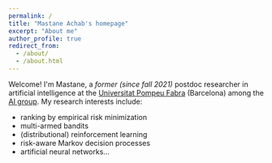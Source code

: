 ```yaml
---
permalink: /
title: "Mastane Achab's homepage"
excerpt: "About me"
author_profile: true
redirect_from:
  - /about/
  - /about.html
---
```


Welcome! I'm Mastane, a *former (since fall 2021)* postdoc researcher in artificial intelligence at the <a href='https://www.upf.edu/'>Universitat Pompeu Fabra</a> (Barcelona)
among the <a href='https://www.upf.edu/web/ai-ml/'>AI group</a>. My research interests include:
* ranking by empirical risk minimization
* multi-armed bandits
* (distributional) reinforcement learning
* risk-aware Markov decision processes
* artificial neural networks...
